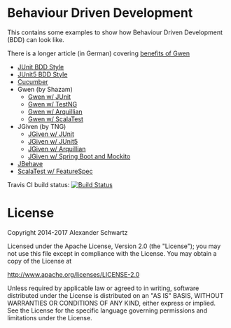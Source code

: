 Behaviour Driven Development
===============

This contains some examples to show how Behaviour Driven Development (BDD) can look like.

There is a longer article (in German) covering [benefits of Gwen](http://www.heise.de/developer/artikel/Gwen-BDD-Framework-fuer-lesbare-und-refaktorisierbare-Tests-in-Java-2520872.html)

  * [JUnit BDD Style](junit-bddstyle)
  * [JUnit5 BDD Style](junit5-bddstyle)
  * [Cucumber](cucumber-simple)
  * Gwen (by Shazam)
    * [Gwen w/ JUnit](gwen-calculator-junit)
    * [Gwen w/ TestNG](gwen-calculator-testng)
    * [Gwen w/ Arquillian](gwen-arquillian)
    * [Gwen w/ ScalaTest](gwen-calculator-scalatest)
  * JGiven (by TNG)
    * [JGiven w/ JUnit](jgiven-junit)
    * [JGiven w/ JUnit5](jgiven-junit5)
    * [JGiven w/ Arquillian](jgiven-arquillian)
    * [JGiven w/ Spring Boot and Mockito](jgiven-mockito-spring)
  * [JBehave](jbehave-simple)
  * [ScalaTest w/ FeatureSpec](scalatest-featurespec)

Travis CI build status: [![Build Status](https://travis-ci.org/ahus1/bdd-examples.svg?branch=master)](https://travis-ci.org/ahus1/bdd-examples)

License
====

Copyright 2014-2017 Alexander Schwartz

Licensed under the Apache License, Version 2.0 (the "License");
you may not use this file except in compliance with the License.
You may obtain a copy of the License at

<http://www.apache.org/licenses/LICENSE-2.0>

Unless required by applicable law or agreed to in writing, software
distributed under the License is distributed on an "AS IS" BASIS,
WITHOUT WARRANTIES OR CONDITIONS OF ANY KIND, either express or implied.
See the License for the specific language governing permissions and
limitations under the License.

